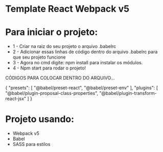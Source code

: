 # Template React Webpack v5

# Para iniciar o projeto:
* 1 - Criar na raiz do seu projeto o arquivo .babelrc
* 2 - Adicionar essas linhas de código dentro do arquivo .babelrc para que seu projeto funcione
* 3 - Agora no cmd digite: npm install para instalar os módulos.
* 4 - Npm start para rodar o projeto!

CÓDIGOS PARA COLOCAR DENTRO DO ARQUIVO...

{
  "presets": [
      "@babel/preset-react",
      "@babel/preset-env"
  ],
  "plugins": [
      "@babel/plugin-proposal-class-properties",
      "@babel/plugin-transform-react-jsx"
  ]
}


# Projeto usando:
* Webpack v5
* Babel
* SASS para estilos

